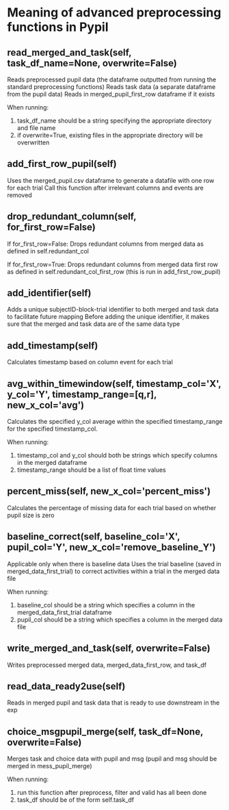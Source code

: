 # Meaning of advanced preprocessing functions in Pypil

## read_merged_and_task(self, task_df_name=None, overwrite=False)
Reads preprocessed pupil data (the dataframe outputted from running the standard preprocessing functions) 
Reads task data (a separate dataframe from the pupil data)
Reads in merged_pupil_first_row dataframe if it exists

When running:
1. task_df_name should be a string specifying the appropriate directory and file name
2. if overwrite=True, existing files in the appropriate directory will be overwritten

## add_first_row_pupil(self)
Uses the merged_pupil.csv dataframe to generate a datafile with one row for each trial
Call this function after irrelevant columns and events are removed

## drop_redundant_column(self, for_first_row=False)
If for_first_row=False: Drops redundant columns from merged data as defined in self.redundant_col

If for_first_row=True: Drops redundant columns from merged data first row as defined in self.redundant_col_first_row (this is run in add_first_row_pupil)

## add_identifier(self)
Adds a unique subjectID-block-trial identifier to both merged and task data to facilitate future mapping
Before adding the unique identifier, it makes sure that the merged and task data are of the same data type 

## add_timestamp(self)
Calculates timestamp based on column event for each trial

## avg_within_timewindow(self, timestamp_col='X', y_col='Y', timestamp_range=[q,r], new_x_col='avg')
Calculates the specified y_col average within the specified timestamp_range for the specified timestamp_col. 

When running:
1. timestamp_col and y_col should both be strings which specify columns in the merged dataframe
2. timestamp_range should be a list of float time values

## percent_miss(self, new_x_col='percent_miss')
Calculates the percentage of missing data for each trial based on whether pupil size is zero

## baseline_correct(self, baseline_col='X', pupil_col='Y', new_x_col='remove_baseline_Y')
Applicable only when there is baseline data
Uses the trial baseline (saved in merged_data_first_trial) to correct activities within a trial in the merged data file

When running:
1. baseline_col should be a string which specifies a column in the merged_data_first_trial dataframe
2. pupil_col should be a string which specifies a column in the merged data file

## write_merged_and_task(self, overwrite=False)
Writes preprocessed merged data, merged_data_first_row, and task_df

## read_data_ready2use(self)
Reads in merged pupil and task data that is ready to use downstream in the exp

## choice_msgpupil_merge(self, task_df=None, overwrite=False)
Merges task and choice data with pupil and msg (pupil and msg should be merged in mess_pupil_merge)

When running:
1. run this function after preprocess, filter and valid has all been done
2. task_df should be of the form self.task_df





